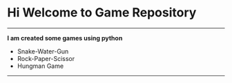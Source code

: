 # Hi Welcome to Game Repository
***

**I am created some games using python**
- Snake-Water-Gun
- Rock-Paper-Scissor
- Hungman Game

---
